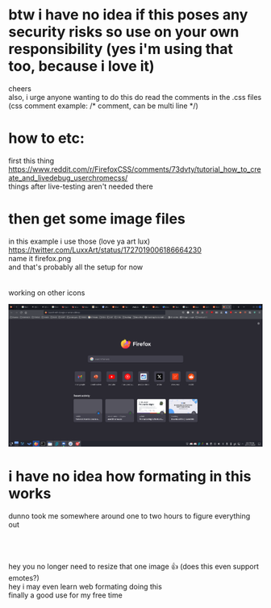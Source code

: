 # btw i have no idea if this poses any security risks so use on your own responsibility (yes i'm using that too, because i love it)
cheers<br>
also, i urge anyone wanting to do this do read the comments in the .css files<br>
(css comment example: /\*  comment, can be multi line \*/)

# how to etc:
first this thing<br>
https://www.reddit.com/r/FirefoxCSS/comments/73dvty/tutorial_how_to_create_and_livedebug_userchromecss/ <br>
things after live-testing aren't needed there<br>

# then get some image files 
in this example i use those (love ya art lux)<br>
https://twitter.com/LuxxArt/status/1727019006186664230<br>
name it firefox.png<br>
and that's probably all the setup for now<br><br><br>
working on other icons

![how do i attach an image in this thing?](example.png)


# i have no idea how formating in this works
dunno took me somewhere around one to two hours to figure everything out

<br><br><br>
hey you no longer need to resize that one image :+1: (does this even support emotes?)<br>
hey i may even learn web formating doing this<br>
finally a good use for my free time
